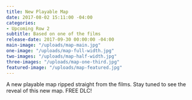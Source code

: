 ```yaml
---
title: New Playable Map
date: 2017-08-02 15:11:00 -04:00
categories:
- Upcoming Row 2
subtitle: Based on one of the films
release-date: 2017-09-30 00:00:00 -04:00
main-image: "/uploads/map-main.jpg"
one-image: "/uploads/map-full-width.jpg"
two-images: "/uploads/map-half-width.jpg"
three-images: "/uploads/map-one-third.jpg"
featured-image: "/uploads/map-featured.jpg"
---
```


A new playable map ripped straight from the films. Stay tuned to see the reveal of this new map. FREE DLC!
